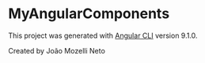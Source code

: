 # MyAngularComponents

This project was generated with [Angular CLI](https://github.com/angular/angular-cli) version 9.1.0.

Created by João Mozelli Neto

